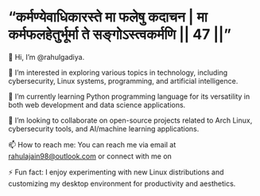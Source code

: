 #  “कर्मण्येवाधिकारस्ते मा फलेषु कदाचन | मा कर्मफलहेतुर्भूर्मा ते सङ्गोऽस्त्वकर्मणि || 47 ||”
👋 Hi, I’m @rahulgadiya.

👀 I’m interested in exploring various topics in technology, including cybersecurity, Linux systems, programming, and artificial intelligence.

🌱 I’m currently learning Python programming language for its versatility in both web development and data science applications.

💞️ I’m looking to collaborate on open-source projects related to Arch Linux, cybersecurity tools, and AI/machine learning applications.

📫 How to reach me: You can reach me via email at [rahulajain98@outlook.com](mailto:rahulajain98@outlook.com) or connect with me on 

⚡ Fun fact: I enjoy experimenting with new Linux distributions and customizing my desktop environment for productivity and aesthetics.
